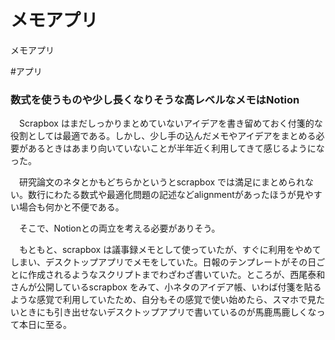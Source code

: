 # メモアプリ
メモアプリ

#アプリ

### 数式を使うものや少し長くなりそうな高レベルなメモはNotion

　Scrapbox はまだしっかりまとめていないアイデアを書き留めておく付箋的な役割としては最適である。しかし、少し手の込んだメモやアイデアをまとめる必要があるときはあまり向いていないことが半年近く利用してきて感じるようになった。

　研究論文のネタとかもどちらかというとscrapbox では満足にまとめられない。数行にわたる数式や最適化問題の記述などalignmentがあったほうが見やすい場合も何かと不便である。

　そこで、Notionとの両立を考える必要がありそう。

　もともと、scrapbox は議事録メモとして使っていたが、すぐに利用をやめてしまい、デスクトップアプリでメモをしていた。日報のテンプレートがその日ごとに作成されるようなスクリプトまでわざわざ書いていた。ところが、西尾泰和さんが公開しているscrapbox をみて、小ネタのアイデア帳、いわば付箋を貼るような感覚で利用していたため、自分もその感覚で使い始めたら、スマホで見たいときにも引き出せないデスクトップアプリで書いているのが馬鹿馬鹿しくなって本日に至る。



